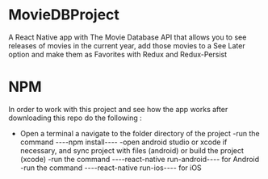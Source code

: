 # MovieDBProject
A React Native app with The Movie Database API that allows you to see releases of movies in the current year,
add those movies to a See Later option and make them as Favorites with Redux and Redux-Persist

# NPM
In order to work with this project and see how the app works after downloading this repo do the following :
- Open a terminal a navigate to the folder directory of the project
-run the command ----npm install---- 
-open android studio or xcode if necessary, and sync project with files (android) or build the project (xcode) 
-run the command ----react-native run-android---- for Android
-run the command ----react-native run-ios---- for iOS
